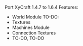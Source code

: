 Port XyCraft 1.4.7 to 1.6.4
Features:
- World Module
TO-DO:
- Textures
- Machines Module
- Connection Textures
- TO-DO, TO-DO